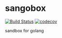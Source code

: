 # sangobox
[![Build Status](https://travis-ci.org/yuys13/sangobox.svg?branch=master)](https://travis-ci.org/yuys13/sangobox)
[![codecov](https://codecov.io/gh/yuys13/sangobox/branch/master/graph/badge.svg)](https://codecov.io/yuys13/sangobox)

sandbox for golang
